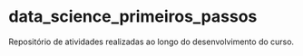 # data_science_primeiros_passos
Repositório de atividades realizadas ao longo do desenvolvimento do curso.
